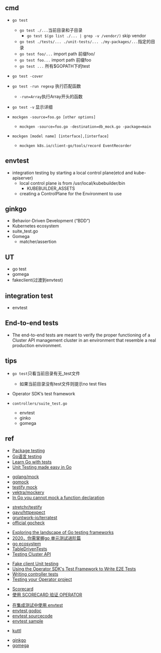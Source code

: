 
## cmd
+ `go test`  
    + `go test ./...`当前目录和子目录
        + `go test $(go list ./... | grep -v /vendor/)` skip vendor
    + `go test ./tests/... ./unit-tests/... ./my-packages/...`指定的目录
    + `go test foo/...` import path 前缀foo/
    + `go test foo...` import path 前缀foo
    + `go test ...` 所有$GOPATH下的test
+ `go test -cover`
+ `go test -run regexp` 执行匹配函数
    + `-run=Array`执行Array开头的函数
+ `go test -v` 显示详细

+ `mockgen -source=foo.go [other options] `
    + `mockgen -source=foo.go -destination=db_mock.go -package=main`
+ `mockgen [model name] [interface],[interface]`
    + `mockgen k8s.io/client-go/tools/record EventRecorder`


## envtest
+ integration testing by starting a local control plane(etcd and kube-apiserver)
    +  local control plane is from /usr/local/kubebuilder/bin
        + KUBEBUILDER_ASSETS
    + creating a ControlPlane for the Environment to use

## ginkgo
+ Behavior-Driven Development (“BDD”)
+ Kubernetes ecosystem
+ suite_test.go
+ Gomega
    + matcher/assertion

## UT
+ go test
+ gomega
+ fakeclient(过渡到envtest)

## integration test
+ envtest

## End-to-end tests
+ The end-to-end tests are meant to verify the proper functioning of a Cluster API management cluster in an environment that resemble a real production environment.

## tips

+ `go test`只看当前目录有无_test文件
    + 如果当前目录没有test文件则提示no test files
+ Operator SDK’s test framework

+ `controllers/suite_test.go`
    + envtest 
    + ginko
    + gomega

## ref
<!-- unit testing -->
+ [Package testing](https://golang.org/pkg/testing/)
+ [Go语言 testing](https://books.studygolang.com/The-Golang-Standard-Library-by-Example/chapter09/09.1.html)
+ [Learn Go with tests](https://studygolang.gitbook.io/learn-go-with-tests/)
+ [Unit Testing made easy in Go](https://medium.com/rungo/unit-testing-made-easy-in-go-25077669318)

<!-- mock -->
+ [golang/mock](https://github.com/golang/mock)
+ [gomock](https://pkg.go.dev/github.com/golang/mock/gomock)
+ [testify mock](https://pkg.go.dev/github.com/stretchr/testify/mock)
+ [vektra/mockery](https://github.com/vektra/mockery)
+ [In Go you cannot mock a function declaration](https://stackoverflow.com/questions/47643192/how-to-mock-functions-in-golang)

<!-- test libs -->
+ [stretchr/testify](https://github.com/stretchr/testify)
+ [gavv/httpexpect](https://github.com/gavv/httpexpect)
+ [gruntwork-io/terratest](https://github.com/gruntwork-io/terratest)
+ [official gocheck](http://labix.org/gocheck)

<!-- others -->
+ [Exploring the landscape of Go testing frameworks](https://bmuschko.com/blog/go-testing-frameworks/)
+ [2020，你需掌握go 单元测试进阶篇](https://zhuanlan.zhihu.com/p/150487062)
+ [go ecosystem](https://www.jetbrains.com/research/devecosystem-2018/go/)
+ [TableDrivenTests](https://github.com/golang/go/wiki/TableDrivenTests)
+ [Testing Cluster API](https://cluster-api.sigs.k8s.io/developer/testing.html)

<!-- operator test -->
+ [Fake client Unit testing](https://github.com/operator-framework/operator-sdk/blob/8fb5317317d58a46eb28ca11cdf3e0ba2eb39c93/doc/user/unit-testing.md)
+ [Using the Operator SDK's Test Framework to Write E2E Tests](https://github.com/operator-framework/operator-sdk/blob/2f772d1dc2340dd19bdc3ec8c2dc9f0f77cc8297/doc/test-framework/writing-e2e-tests.md)
+ [Writing controller tests](https://book.kubebuilder.io/cronjob-tutorial/writing-tests.html)
+ [Testing your Operator project](https://sdk.operatorframework.io/docs/building-operators/golang/testing/) 

<!-- Scorecard -->
+ [Scorecard](https://sdk.operatorframework.io/docs/advanced-topics/scorecard/scorecard/)
+ [使用 SCORECARD 验证 OPERATOR](https://access.redhat.com/documentation/zh-cn/openshift_container_platform/4.5/html/operators/osdk-scorecard)

<!-- envtest -->
+ [在集成测试中使用 envtest](https://cloudnative.to/kubebuilder/reference/envtest.html)
+ [envtest godoc](https://pkg.go.dev/sigs.k8s.io/controller-runtime/pkg/envtest)
+ [envtest sourcecode](https://github.com/kubernetes-sigs/controller-runtime/tree/master/pkg/envtest)
+ [envtest sample](https://cluster-api.sigs.k8s.io/developer/testing.html)

<!-- kuttl -->
+ [kuttl](https://kuttl.dev/)
<!-- ginkgo -->
+ [ginkgo](https://onsi.github.io/ginkgo/)
+ [gomega](https://onsi.github.io/gomega/)

